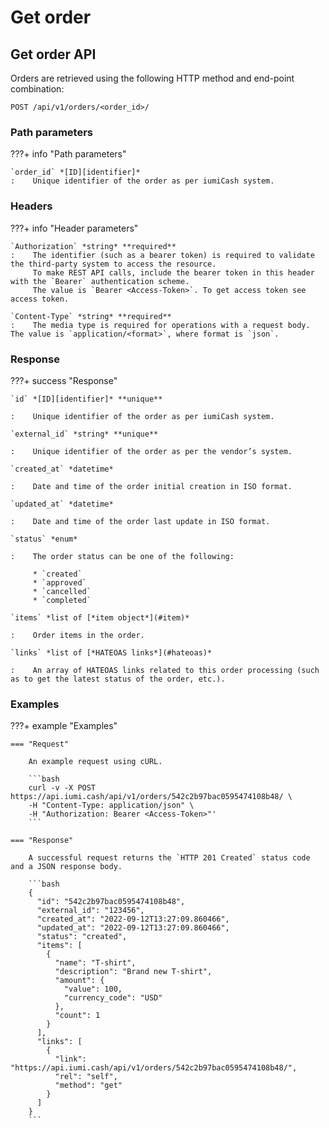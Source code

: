 # Get order

## Get order API

Orders are retrieved using the following HTTP method and end-point combination:

`POST /api/v1/orders/<order_id>/`


### Path parameters

???+ info "Path parameters"

    `order_id` *[ID][identifier]*
    :    Unique identifier of the order as per iumiCash system.


### Headers

???+ info "Header parameters"

    `Authorization` *string* **required**
    :    The identifier (such as a bearer token) is required to validate the third-party system to access the resource. 
         To make REST API calls, include the bearer token in this header with the `Bearer` authentication scheme. 
         The value is `Bearer <Access-Token>`. To get access token see access token.

    `Content-Type` *string* **required**
    :    The media type is required for operations with a request body. The value is `application/<format>`, where format is `json`.


### Response

???+ success "Response"

    `id` *[ID][identifier]* **unique**
    
    :    Unique identifier of the order as per iumiCash system.

    `external_id` *string* **unique**

    :    Unique identifier of the order as per the vendor’s system. 

    `created_at` *datetime*
    
    :    Date and time of the order initial creation in ISO format.

    `updated_at` *datetime*
    
    :    Date and time of the order last update in ISO format.

    `status` *enum* 
    
    :    The order status can be one of the following:
    
         * `created`
         * `approved`
         * `cancelled`
         * `completed`

    `items` *list of [*item object*](#item)*

    :    Order items in the order.

    `links` *list of [*HATEOAS links*](#hateoas)*
    
    :    An array of HATEOAS links related to this order processing (such as to get the latest status of the order, etc.).



### Examples

???+ example "Examples"

    === "Request"

        An example request using cURL.

        ```bash
        curl -v -X POST https://api.iumi.cash/api/v1/orders/542c2b97bac0595474108b48/ \
        -H "Content-Type: application/json" \
        -H "Authorization: Bearer <Access-Token>"'
        ```

    === "Response"

        A successful request returns the `HTTP 201 Created` status code and a JSON response body.

        ```bash
        {
          "id": "542c2b97bac0595474108b48",
          "external_id": "123456",
          "created_at": "2022-09-12T13:27:09.860466",
          "updated_at": "2022-09-12T13:27:09.860466",
          "status": "created",
          "items": [
            {
              "name": "T-shirt",
              "description": "Brand new T-shirt",
              "amount": {
                "value": 100,
                "currency_code": "USD"
              },
              "count": 1
            }
          ],
          "links": [
            {
              "link": "https://api.iumi.cash/api/v1/orders/542c2b97bac0595474108b48/",
              "rel": "self",
              "method": "get"
            }
          ]
        }
        ```


[idempotency]: ../idempotency.md
[client secret]: ../vendors/vendor_registration.md
[identifier]: ../types.md#iumicash-identifier
